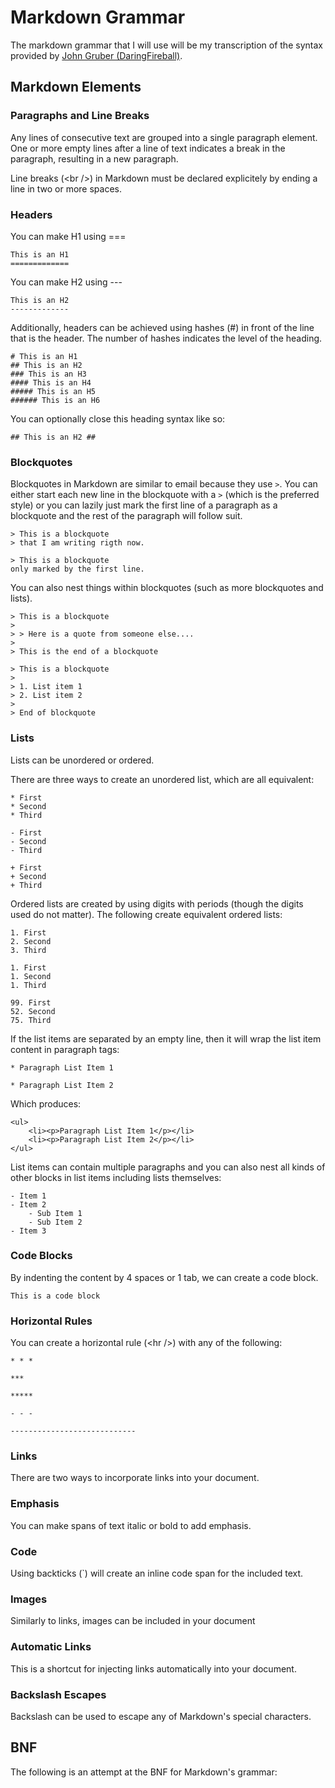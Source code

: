# Markdown Grammar

The markdown grammar that I will use will be my transcription of the
syntax provided by [John Gruber
(DaringFireball)](http://daringfireball.net/projects/markdown/syntax).

## Markdown Elements

### Paragraphs and Line Breaks

Any lines of consecutive text are grouped into a single paragraph
element. One or more empty lines after a line of text indicates a
break in the paragraph, resulting in a new paragraph.

Line breaks (\<br /\>) in Markdown must be declared explicitely by ending a
line in two or more spaces.

### Headers

You can make H1 using ===

    This is an H1
    =============

You can make H2 using ---

    This is an H2
    -------------

Additionally, headers can be achieved using hashes (#) in front of the
line that is the header. The number of hashes indicates the level of the
heading.

    # This is an H1
    ## This is an H2
    ### This is an H3
    #### This is an H4
    ##### This is an H5
    ###### This is an H6

You can optionally close this heading syntax like so:

    ## This is an H2 ##

### Blockquotes

Blockquotes in Markdown are similar to email because they use `>`. You can
either start each new line in the blockquote with a `>` (which is the
preferred style) or you can lazily just mark the first line of a paragraph
as a blockquote and the rest of the paragraph will follow suit.

    > This is a blockquote
    > that I am writing rigth now.

    > This is a blockquote
    only marked by the first line.

You can also nest things within blockquotes (such as more blockquotes and
lists).

    > This is a blockquote
    >
    > > Here is a quote from someone else....
    >
    > This is the end of a blockquote

    > This is a blockquote
    >
    > 1. List item 1
    > 2. List item 2
    >
    > End of blockquote

### Lists

Lists can be unordered or ordered.

There are three ways to create an unordered list, which are all equivalent:

    * First
    * Second
    * Third

    - First
    - Second
    - Third

    + First
    + Second
    + Third  

Ordered lists are created by using digits with periods (though the digits
used do not matter). The following create equivalent ordered lists:

    1. First
    2. Second
    3. Third

    1. First
    1. Second
    1. Third

    99. First
    52. Second
    75. Third

If the list items are separated by an empty line, then it will wrap the list
item content in paragraph tags:

    * Paragraph List Item 1

    * Paragraph List Item 2

Which produces:

    <ul>
        <li><p>Paragraph List Item 1</p></li>
        <li><p>Paragraph List Item 2</p></li>
    </ul>

List items can contain multiple paragraphs and you can also nest all kinds
of other blocks in list items including lists themselves:

    - Item 1
    - Item 2
        - Sub Item 1
        - Sub Item 2
    - Item 3

### Code Blocks

By indenting the content by 4 spaces or 1 tab, we can create a code block.

    This is a code block

### Horizontal Rules

You can create a horizontal rule (\<hr /\>) with any of the following:

    * * *

    ***

    *****
    
    - - -

    ----------------------------

### Links

There are two ways to incorporate links into your document.

### Emphasis

You can make spans of text italic or bold to add emphasis.

### Code

Using backticks (\`) will create an inline code span for the included text.

### Images

Similarly to links, images can be included in your document

### Automatic Links

This is a shortcut for injecting links automatically into your document.

### Backslash Escapes

Backslash can be used to escape any of Markdown's special characters.

## BNF

The following is an attempt at the BNF for Markdown's grammar:


